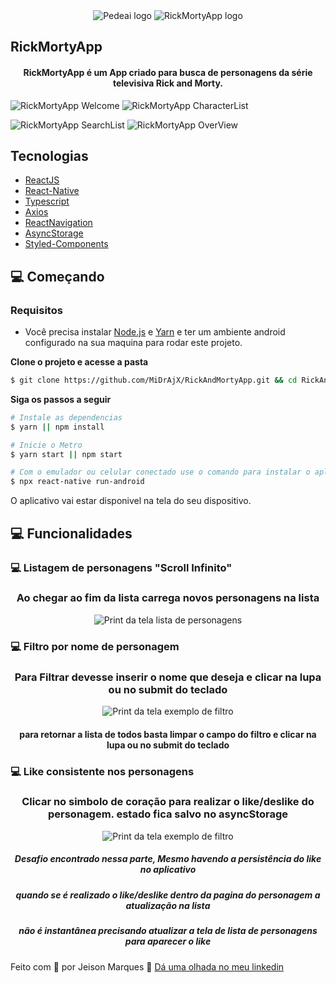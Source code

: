 <div align="center">
  <img src="https://pede.ai/upload/logo-horizontal-pedeai.png" alt="Pedeai logo">
  <img src="./src/assets/rickyandmortylogo.svg" alt="RickMortyApp logo">
</div>

## RickMortyApp

<h4 align="center">
  RickMortyApp é um App criado para busca de personagens da série televisiva Rick and Morty.
</h4>

![RickMortyApp Welcome](.github/Welcome.PNG)
![RickMortyApp CharacterList](.github/CharacterList.PNG)

![RickMortyApp SearchList](.github/SearchList.PNG)
![RickMortyApp OverView](.github/OverView.PNG)

## Tecnologias

- [ReactJS](https://reactjs.org/)
- [React-Native](https://reactnative.dev/)
- [Typescript](https://www.typescriptlang.org/)
- [Axios](https://axios-http.com/docs/intro)
- [ReactNavigation](https://reactnavigation.org/)
- [AsyncStorage](https://react-native-async-storage.github.io/async-storage/)
- [Styled-Components](https://styled-components.com/)

## 💻 Começando

### Requisitos

- Você precisa instalar [Node.js](https://nodejs.org/en/download/) e [Yarn](https://yarnpkg.com/) e ter um ambiente android configurado na sua maquina para rodar este projeto.

**Clone o projeto e acesse a pasta**

```bash
$ git clone https://github.com/MiDrAjX/RickAndMortyApp.git && cd RickAndMortyApp
```

**Siga os passos a seguir**

```bash
# Instale as dependencias
$ yarn || npm install

# Inicie o Metro
$ yarn start || npm start

# Com o emulador ou celular conectado use o comando para instalar o aplicativo no dispositvo:
$ npx react-native run-android
```

O aplicativo vai estar disponivel na tela do seu dispositivo.

## 💻 Funcionalidades

### 💻 Listagem de personagens "Scroll Infinito"

<div>
<h3 align="center">Ao chegar ao fim da lista carrega novos personagens na lista</h3>
<p align="center">
<img src=".github/CharacterList.PNG" alt="Print da tela lista de personagens">
</p>
</div>

### 💻 Filtro por nome de personagem

<div>
<h3 align="center">Para Filtrar devesse inserir o nome que deseja e clicar na lupa ou no submit do teclado</h3>
<p align="center">
<img align="center" src=".github/SearchList.PNG" alt="Print da tela exemplo de filtro">
</p>
<h4 align="center">para retornar a lista de todos basta limpar o campo do filtro e clicar na lupa ou no submit do teclado</h4>
</div>

### 💻 Like consistente nos personagens

<div>
<h3 align="center">Clicar no simbolo de coração para realizar o like/deslike do personagem. estado fica salvo no asyncStorage</h3>
<p align="center">
<img src=".github/SearchList.PNG" alt="Print da tela exemplo de filtro">
</p>
<h5 align="center">Desafio encontrado nessa parte, Mesmo havendo a persistência do like no aplicativo </h5>
<h5 align="center">quando se é realizado o like/deslike dentro da pagina do personagem a atualização na lista </h5>
<h5 align="center">não é instantânea precisando atualizar a tela de lista de personagens para aparecer o like</h5>
</div>

Feito com 💜 por Jeison Marques 👋 [Dá uma olhada no meu linkedin](https://www.linkedin.com/in/jeison-marques/)
